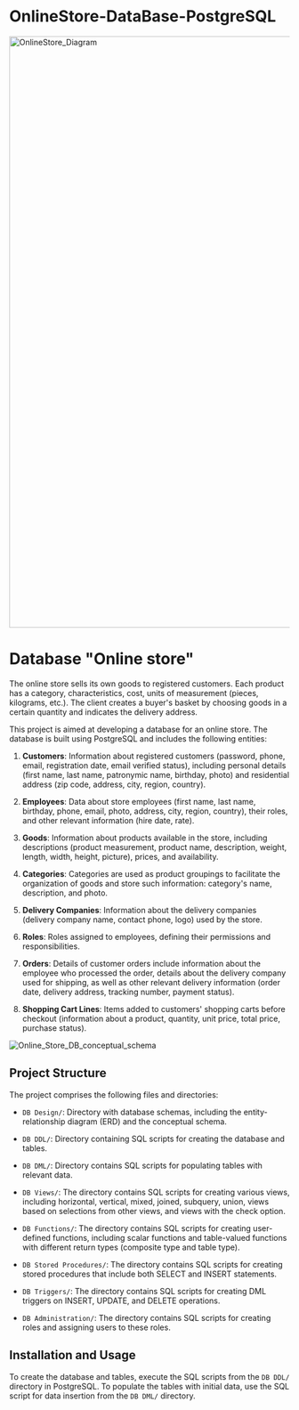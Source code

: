 # OnlineStore-DataBase-PostgreSQL
<img width="1063" alt="OnlineStore_Diagram" src="https://github.com/Olenka-Hryk/OnlineStore-DataBase-PostgreSQL/assets/28622400/688611aa-1f8d-4a90-aef5-b5c01411e682">


# Database "Online store"
The online store sells its own goods to registered customers. Each product has a category, characteristics, cost, units of measurement (pieces, kilograms, etc.). The client creates a buyer's basket by choosing goods in a certain quantity and indicates the delivery address.

This project is aimed at developing a database for an online store. The database is built using PostgreSQL and includes the following entities:
1. **Customers**: Information about registered customers (password, phone, email, registration date, email verified status), including personal details (first name, last name, patronymic name, birthday, photo) and residential address (zip code, address, city, region, country).

2. **Employees**: Data about store employees (first name, last name, birthday, phone, email, photo, address, city, region, country), their roles, and other relevant information (hire date, rate).

3. **Goods**: Information about products available in the store, including descriptions (product measurement, product name, description, weight, length, width, height, picture), prices, and availability.

4. **Categories**: Categories are used as product groupings to facilitate the organization of goods and store such information: category's name, description, and photo.

5. **Delivery Companies**: Information about the delivery companies (delivery company name, contact phone, logo) used by the store.

6. **Roles**: Roles assigned to employees, defining their permissions and responsibilities.

7. **Orders**: Details of customer orders include information about the employee who processed the order, details about the delivery company used for shipping, as well as other relevant delivery information (order date, delivery address, tracking number, payment status).

8. **Shopping Cart Lines**: Items added to customers' shopping carts before checkout (information about a product, quantity, unit price, total price, purchase status).
   
![Online_Store_DB_conceptual_schema](https://github.com/Olenka-Hryk/OnlineStore-DataBase-PostgreSQL/assets/28622400/79b312e2-ec13-4be0-9036-dfc3d918c3ae)


## Project Structure

The project comprises the following files and directories:

- `DB Design/`: Directory with database schemas, including the entity-relationship diagram (ERD) and the conceptual schema.

- `DB DDL/`: Directory containing SQL scripts for creating the database and tables.

- `DB DML/`: Directory contains SQL scripts for populating tables with relevant data.

- `DB Views/`: The directory contains SQL scripts for creating various views, including horizontal, vertical, mixed, joined, subquery, union, views based on selections from other views, and views with the check option.

- `DB Functions/`: The directory contains SQL scripts for creating user-defined functions, including scalar functions and table-valued functions with different return types (composite type and table type).

- `DB Stored Procedures/`: The directory contains SQL scripts for creating stored procedures that include both SELECT and INSERT statements.

- `DB Triggers/`: The directory contains SQL scripts for creating DML triggers on INSERT, UPDATE, and DELETE operations.

- `DB Administration/`: The directory contains SQL scripts for creating roles and assigning users to these roles.


## Installation and Usage

To create the database and tables, execute the SQL scripts from the `DB DDL/` directory in PostgreSQL.
To populate the tables with initial data, use the SQL script for data insertion from the `DB DML/` directory.

